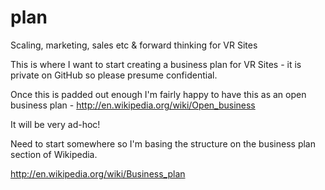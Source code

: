 # plan
Scaling, marketing, sales etc &amp; forward thinking for VR Sites

This is where I want to start creating a business plan for VR Sites - it is private on GitHub so please presume confidential.

Once this is padded out enough I'm fairly happy to have this as an open business plan - http://en.wikipedia.org/wiki/Open_business

It will be very ad-hoc! 

Need to start somewhere so I'm basing the structure on the business plan section of Wikipedia.

http://en.wikipedia.org/wiki/Business_plan

